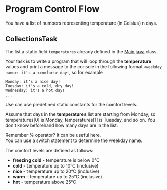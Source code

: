 # Program Control Flow

You have a list of numbers representing temperature (in Celsius) n days. 

## CollectionsTask 

The list a static field `temperatures` already defined in the [Main.java](src/Main.java) class.

Your task is to write a program that will loop through the **temperature** values and print a message to the console in the following format `<weekday name>: it's a <comfort> day!`, so for example
```
Monday: it's a nice day!
Tuesday: it's a cold, dry day!
Wednesday: it's a hot day!
...
```

Use can use predefined static constants for the comfort levels.

Assume that days in the **temperatures** list are starting from Monday, so temperatures[0] is Monday, temperatures[1] is Tuesday, and so on.
You don't know beforehand how many days are in the list.

<div class="hint">
Remember % operator? It can be useful here.
</div>

<div class="hint">
You can use a switch statement to determine the weekday name.
</div>

The comfort levels are defined as follows:
 - **freezing cold** - temperature is below 0°C
 - **cold** - temperature up to 10°C (inclusive)
 - **nice** - temperature up to 20°C (inclusive)
 - **warm** - temperature up to 25°C (inclusive)
 - **hot** - temperature above 25°C
